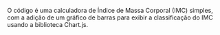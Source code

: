 O código é uma calculadora de Índice de Massa Corporal (IMC) simples, com a adição de um gráfico de barras para exibir a classificação do IMC usando a biblioteca Chart.js.
